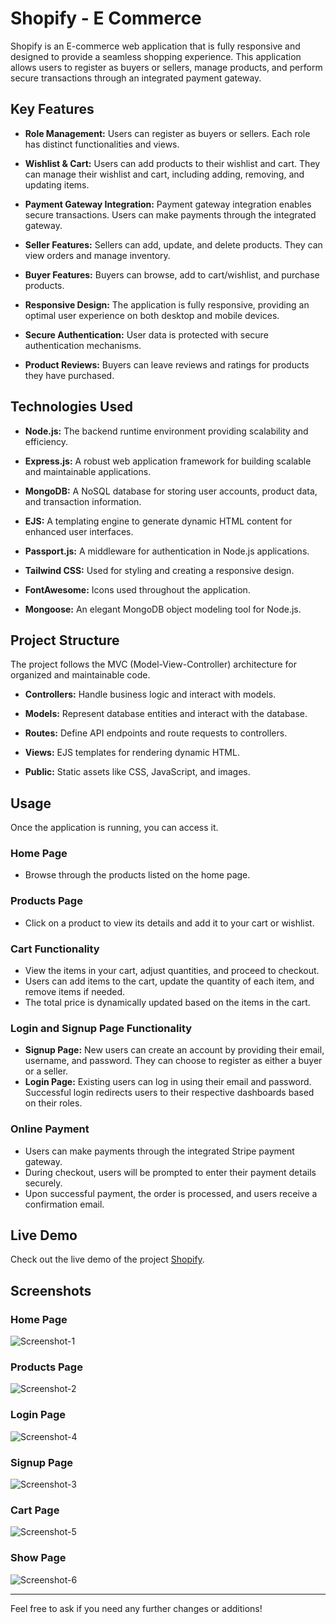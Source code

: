 # Shopify - E Commerce

Shopify is an E-commerce web application that is fully responsive and designed to provide a seamless shopping experience. This application allows users to register as buyers or sellers, manage products, and perform secure transactions through an integrated payment gateway.

## Key Features

- **Role Management:** Users can register as buyers or sellers. Each role has distinct functionalities and views.
  
- **Wishlist & Cart:** Users can add products to their wishlist and cart. They can manage their wishlist and cart, including adding, removing, and updating items.
  
- **Payment Gateway Integration:** Payment gateway integration enables secure transactions. Users can make payments through the integrated gateway.
  
- **Seller Features:** Sellers can add, update, and delete products. They can view orders and manage inventory.
  
- **Buyer Features:** Buyers can browse, add to cart/wishlist, and purchase products.
  
- **Responsive Design:** The application is fully responsive, providing an optimal user experience on both desktop and mobile devices.
  
- **Secure Authentication:** User data is protected with secure authentication mechanisms.
  
- **Product Reviews:** Buyers can leave reviews and ratings for products they have purchased.

## Technologies Used

- **Node.js:** The backend runtime environment providing scalability and efficiency.
  
- **Express.js:** A robust web application framework for building scalable and maintainable applications.
  
- **MongoDB:** A NoSQL database for storing user accounts, product data, and transaction information.
  
- **EJS:** A templating engine to generate dynamic HTML content for enhanced user interfaces.
  
- **Passport.js:** A middleware for authentication in Node.js applications.
  
- **Tailwind CSS:** Used for styling and creating a responsive design.
  
- **FontAwesome:** Icons used throughout the application.
  
- **Mongoose:** An elegant MongoDB object modeling tool for Node.js.

## Project Structure

The project follows the MVC (Model-View-Controller) architecture for organized and maintainable code.

- **Controllers:** Handle business logic and interact with models.
  
- **Models:** Represent database entities and interact with the database.
  
- **Routes:** Define API endpoints and route requests to controllers.
  
- **Views:** EJS templates for rendering dynamic HTML.
  
- **Public:** Static assets like CSS, JavaScript, and images.

## Usage

Once the application is running, you can access it. 

### Home Page
- Browse through the products listed on the home page.

### Products Page
- Click on a product to view its details and add it to your cart or wishlist.

### Cart Functionality
- View the items in your cart, adjust quantities, and proceed to checkout.
- Users can add items to the cart, update the quantity of each item, and remove items if needed.
- The total price is dynamically updated based on the items in the cart.

### Login and Signup Page Functionality
- **Signup Page:** New users can create an account by providing their email, username, and password. They can choose to register as either a buyer or a seller.
- **Login Page:** Existing users can log in using their email and password. Successful login redirects users to their respective dashboards based on their roles.

### Online Payment
- Users can make payments through the integrated Stripe payment gateway.
- During checkout, users will be prompted to enter their payment details securely.
- Upon successful payment, the order is processed, and users receive a confirmation email.

## Live Demo

Check out the live demo of the project  [Shopify](https://shopify-ecommerce-web-application.onrender.com).

## Screenshots

### Home Page
![Screenshot-1](https://github.com/IntjarMansuri/Shopify-Ecommerce-Web-Application/assets/139264242/79c27ea5-f748-46a8-8828-1611a6058451)

### Products Page
![Screenshot-2](https://github.com/IntjarMansuri/Shopify-Ecommerce-Web-Application/assets/139264242/21e453c2-3aa8-489e-86d9-b428b1b456fc)

### Login Page
![Screenshot-4](https://github.com/IntjarMansuri/Shopify-Ecommerce-Web-Application/assets/139264242/398a7fd5-9594-4afd-bc23-60455e629ab3)

### Signup Page
![Screenshot-3](https://github.com/IntjarMansuri/Shopify-Ecommerce-Web-Application/assets/139264242/ff214291-d8ce-4184-ba50-52ec8d9d0ce2)

### Cart Page
![Screenshot-5](https://github.com/IntjarMansuri/Shopify-Ecommerce-Web-Application/assets/139264242/00d96d55-7e1c-4aa7-b63f-7f4c29f09c24)

### Show Page
![Screenshot-6](https://github.com/IntjarMansuri/Shopify-Ecommerce-Web-Application/assets/139264242/15969889-f1a6-4794-8c95-29cdf124b9a2)

---
Feel free to ask if you need any further changes or additions!
